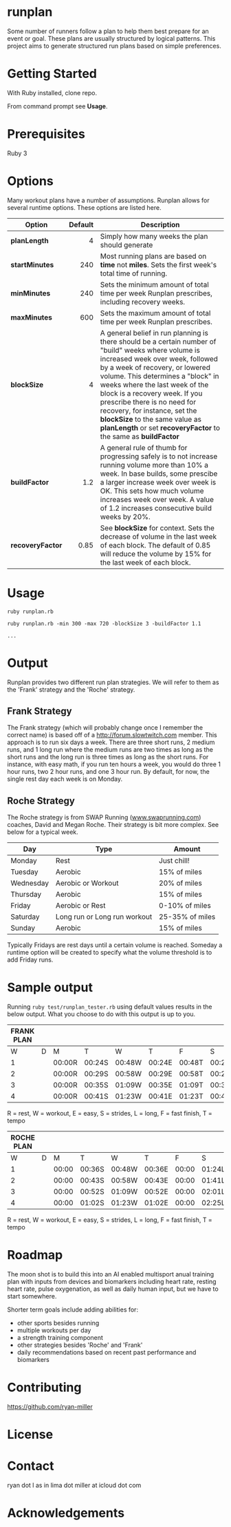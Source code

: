 # runplan
Some number of runners follow a plan to help them best prepare for an event or goal. These plans are usually structured by logical patterns. This project aims to generate structured run plans based on simple preferences.

# Getting Started
With Ruby installed, clone repo. 

From command prompt see **Usage**.

# Prerequisites
Ruby 3

# Options
Many workout plans have a number of assumptions. Runplan allows for several runtime options. These options are listed here.

|Option|Default|Description|
|------|------:|-----------|
|**planLength**|4|Simply how many weeks the plan should generate|
|**startMinutes**|240|Most running plans are based on **time** not **miles**. Sets the first week's total time of running.|
|**minMinutes**|240|Sets the minimum amount of total time per week Runplan prescribes, including recovery weeks.|
|**maxMinutes**|600|Sets the maximum amount of total time per week Runplan prescribes.|
|**blockSize**|4|A general belief in run planning is there should be a certain number of "build" weeks where volume is increased week over week, followed by a week of recovery, or lowered volume. This determines a "block" in weeks where the last week of the block is a recovery week. If you prescribe there is no need for recovery, for instance, set the **blockSize** to the same value as **planLength** or set **recoveryFactor** to the same as **buildFactor**|
|**buildFactor**|1.2|A general rule of thumb for progressing safely is to not increase running volume more than 10% a week. In base builds, some prescibe a larger increase week over week is OK. This sets how much volume increases week over week. A value of 1.2 increases consecutive build weeks by 20%.|
|**recoveryFactor**|0.85|See **blockSize** for context. Sets the decrease of volume in the last week of each block. The default of 0.85 will reduce the volume by 15% for the last week of each block.|

# Usage
```ruby runplan.rb```

```ruby runplan.rb -min 300 -max 720 -blockSize 3 -buildFactor 1.1```

```...```

# Output
Runplan provides two different run plan strategies. We will refer to them as the 'Frank' strategy and the 'Roche' strategy.

## Frank Strategy
The Frank strategy (which will probably change once I remember the correct name) is based off of a http://forum.slowtwitch.com member. This approach is to run six days a week. There are three short runs, 2 medium runs, and 1 long run where the medium runs are two times as long as the short runs and the long run is three times as long as the short runs. For instance, with easy math, if you run ten hours a week, you would do three 1 hour runs, two 2 hour runs, and one 3 hour run. By default, for now, the single rest day each week is on Monday.

## Roche Strategy
The Roche strategy is from SWAP Running (www.swaprunning.com) coaches, David and Megan Roche. Their strategy is bit more complex. See below for a typical week.

|Day|Type|Amount|
|---|---|---|
|Monday|Rest|Just chill!|
|Tuesday|Aerobic|15% of miles|
|Wednesday|Aerobic or Workout|20% of miles|
|Thursday|Aerobic|15% of miles|
|Friday|Aerobic or Rest|0-10% of miles|
|Saturday|Long run or Long run workout|25-35% of miles|
|Sunday|Aerobic|15% of miles|

Typically Fridays are rest days until a certain volume is reached. Someday a runtime option will be created to specify what the volume threshold is to add Friday runs.

# Sample output
Running `ruby test/runplan_tester.rb` using default values results in the below output. What you choose to do with this output is up to you.

|FRANK PLAN||||||||||
|---|---|---|---|---|---|---|---|---|---|
|W|       D|      M|       T|       W|       T|       F|       S|       S|       T|
|1||00:00R|00:24S|00:48W|00:24E|00:48T|00:24E|01:12L|04:00|
|2||00:00R|00:29S|00:58W|00:29E|00:58T|00:29E|01:26L|04:49|
|3||00:00R|00:35S|01:09W|00:35E|01:09T|00:35E|01:44L|05:47|
|4||00:00R|00:41S|01:23W|00:41E|01:23T|00:41E|02:04L|06:53|

R = rest,
W = workout,
E = easy,
S = strides,
L = long,
F = fast finish,
T = tempo


|ROCHE PLAN||||||||||
|---|---|---|---|---|---|---|---|---|---|
|W|       D|      M|       T|       W|       T|       F|       S|       S|       T|
|1||00:00|00:36S|00:48W|00:36E|00:00|01:24L|00:36E|04:00|
|2||00:00|00:43S|00:58W|00:43E|00:00|01:41L|00:43E|04:48|
|3||00:00|00:52S|01:09W|00:52E|00:00|02:01L|00:52E|05:46|
|4||00:00|01:02S|01:23W|01:02E|00:00|02:25L|01:02E|06:54|

R = rest,
W = workout,
E = easy,
S = strides,
L = long,
F = fast finish,
T = tempo

# Roadmap
The moon shot is to build this into an AI enabled multisport anual training plan with inputs from devices and biomarkers including heart rate, resting heart rate, pulse oxygenation, as well as daily human input, but we have to start somewhere.

Shorter term goals include adding abilities for:
* other sports besides running
* multiple workouts per day
* a strength training component
* other strategies besides 'Roche' and 'Frank'
* daily recommendations based on recent past performance and biomarkers

# Contributing
https://github.com/ryan-miller

# License

# Contact
ryan dot l as in lima dot miller at icloud dot com

# Acknowledgements